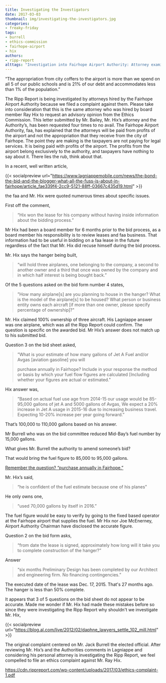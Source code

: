 ```yaml
---
title: Investigating the Investigators
date: 2017-03-03
thumbnail: img/investigating-the-investigators.jpg
categories:
- freaky-friday
tags:
- burrell
- ethics-commission
- fairhope-airport
- hix
authors:
- ripp-report
alttags: "Investigation into Fairhope Airport Authority: Attorney examines details amid Ripp Report complaint and ethics inquiry"
---
```

“The appropriation from city coffers to the airport is more than we spend on all 5 of our public schools and is 21% of our debt and accommodates less than 1% of the population.”

The Ripp Report is being investigated by attorneys hired by the Fairhope Airport Authority because we filed a complaint against them. Please take into consideration that this is the same attorney who was hired by board member Ray Hix to request an advisory opinion from the Ethics Commission. This letter submitted by Mr. Bailey, Mr. Hix’s attorney and the Authority’s, has been requested four times to no avail. The Fairhope Airport Authority, faa, has explained that the attorneys will be paid from profits of the airport and not the appropriation that they receive from the city of Fairhope. The point they are making is the taxpayers are not paying for legal services. It is being paid with profits of the airport. The profits from the airport belong exclusively to the authority, and taxpayers have nothing to say about it. There lies the rub, think about that.

In a recent, well written article,

{{< socialpreview url="https://www.lagniappemobile.com/news/the-bond-the-bid-and-the-blogger-what-all-the-fuss-is-about-in-fairhope/article_fae339f4-2cc9-5121-88ff-03667c435d19.html" >}}

the faa and Mr. Hix were quoted numerous times about specific issues.

First off the comment,

> “Hix won the lease for his company without having inside information about the bidding process.”

Mr Hix had been a board member for 6 months prior to the bid process, as a board member his responsibility is to review leases and faa business. That information had to be useful in bidding on a faa lease in the future regardless of the fact that Mr. Hix did recuse himself during the bid process.

Mr. Hix says the hanger being built,

> “will hold three airplanes, one belonging to the company, a second to another owner and a third that once was owned by the company and in which half interest is being bought back.”

Of the 5 questions asked on the bid form number 4 states,

> ”How many airplane\[s\] are you planning to house in the hanger? What is the model of the airplane\[s\] to be housed? What person or business entity owns each aircraft \[if more than one owner, please specify percentage of ownership\]?"

Mr. Hix claimed 100% ownership of three aircraft. His Lagniappe answer was one airplane, which was all the Ripp Report could confirm. The question is specific on the awarded bid. Mr Hix’s answer does not match up to his submitted bid.

Question 3 on the bid sheet asked,

> ”What is your estimate of how many gallons of Jet A Fuel and/or Avgas \[aviation gasoline\] you will
> 
> purchase annually in Fairhope? Include in your response the method or basis by which your fuel flow figures are calculated \[Including whether your figures are actual or estimated."

Hix answer was,

> ”Based on actual fuel use age from 2014-15 our usage would be 85-95,000 gallons of jet A and 5000 gallons of Avgas, We expect a 20% increase in Jet A usage in 2015-16 due to increasing business travel. Expecting 10-20% increase per year going forward.”

That’s 100,000 to 110,000 gallons based on his answer.

Mr Burrell who was on the bid committee reduced Mid-Bay’s fuel number by 15,000 gallons.

What gives Mr. Burrell the authority to amend someone’s bid?

That would bring the fuel figure to 85,000 to 95,000 gallons.

[Remember the question? “purchase annually in Fairhope.”](#purchase-annually)

Mr. Hix’s said,

> “he is confident of the fuel estimate because one of his planes”

He only owns one,

> “used 70,000 gallons by itself in 2016.”

The fuel figure would be easy to verify by going to the fixed based operator at the Fairhope airport that supplies the fuel. Mr Hix nor Joe McEnerney, Airport Authority Chairman have disclosed the accurate figure.

Question 2 on the bid form asks,

> “from date the lease is signed, approximately how long will it take you to complete construction of the hanger?”

Answer

> “six months Preliminary Design has been completed by our Architect and engineering firm. No financing contingencies.”

The executed date of the lease was Dec. 17, 2015. That's 27 months ago. The hanger is less than 50% complete.

It appears that 3 of 5 questions on the bid sheet do not appear to be accurate. Made me wonder if Mr. Hix had made these mistakes before so since they were investigating the Ripp Report why shouldn't we investigate Mr. Hix,

{{< socialpreview url="https://blog.al.com/live/2012/02/daphne_lawyers_settle_102_mill.html" >}}

The original complaint centered on Mr. Jack Burrell the elected official. After reviewing Mr. Hix’s and the Authorities comments in Lagniappe and considering his personal attorney is investigating the Ripp Report, we feel compelled to file an ethics complaint against Mr. Ray Hix.

https://cdn.rippreport.com/wp-content/uploads/2017/03/ethics-complaint-1.pdf
